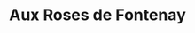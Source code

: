 ---
title: "Aux Roses de Fontenay"
url: /fontenay-aux-roses/aux-roses-de-fontenay/
shop: fleuriste
---